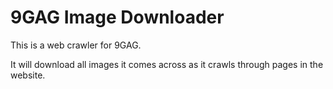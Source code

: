 # 9GAG Image Downloader

This is a web crawler for 9GAG.

It will download all images it comes across as it crawls through pages in the website.
